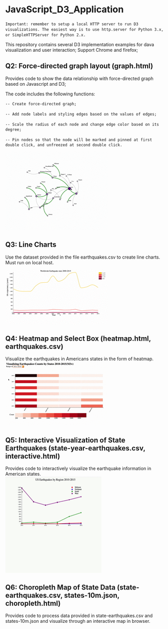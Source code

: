 # JavaScript_D3_Application

`Important: remember to setup a local HTTP server to run D3 visualizations. The easiest way is to use http.server for Python 3.x, or SimpleHTTPServer for Python 2.x.`


This repository contains several D3 implementation examples for dava visualization and user interaction;
Support Chrome and firefox;

## Q2: Force-directed graph layout (graph.html)

  Provides code to show the data relationship with force-directed graph based on Javascript and D3;

  The code includes the following functions:

    -- Create force-directed graph;

    -- Add node labels and styling edges based on the values of edges;

    -- Scale the radius of each node and change edge color based on its degree;

    -- Pin nodes so that the node will be marked and pinned at first double click, and unfreezed at second double click.  

![image](https://github.com/JolinQChen/JavaScriptD3Application/blob/master/Q2/Screen%20Recording%202020-04-04%20at%2019.06.22.gif)
## Q3: Line Charts
Use the dataset provided in the file earthquakes.csv to create line charts.  
Must run on local host.  

![image](https://github.com/JolinQChen/JavaScriptD3Application/blob/master/Q3/Screen%20Recording%202020-04-04%20at%2019.32.45.gif)

## Q4: Heatmap and Select Box (heatmap.html, earthquakes.csv)

Visualize the earthquakes in Americans states in the form of heatmap.  
![image](https://github.com/JolinQChen/JavaScriptD3Application/blob/master/Q4/Screen%20Recording%202020-04-04%20at%2019.48.53.gif)

## Q5: Interactive Visualization of State Earthquakes (state-year-earthquakes.csv, interactive.html)

  Provides code to interactively visualize the earthquake information in American states.  
<img width="300" height="300" src="https://github.com/JolinQChen/JavaScriptD3Application/blob/master/Q5/Screen%20Recording%202020-04-04%20at%2020.03.14.gif"/>

## Q6: Choropleth Map of State Data (state-earthquakes.csv, states-10m.json, choropleth.html)

  Provides code to process data provided in state-earthquakes.csv and states-10m.json and visualize through an interactive map    in browser.

